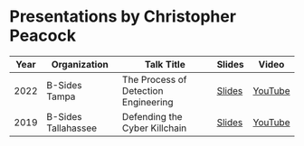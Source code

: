 # Presentations by Christopher Peacock

| Year | Organization | Talk Title | Slides | Video |
| --- | --- | ----------- | --- | --- |
| 2022 | B-Sides Tampa | The Process of Detection Engineering | [Slides](https://github.com/securepeacock/presentations/blob/main/2022-BSides%20Tampa/The%20Process%20of%20Detection%20Engineering.pdf) | [YouTube]() | 
| 2019 | B-Sides Tallahassee | Defending the Cyber Killchain | [Slides]() | [YouTube](https://youtu.be/4LkugAlmnzA) |

